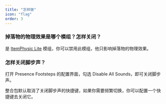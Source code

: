 ```yaml
---
title: "怎样做"
icon: "flag"
order: 3
---
```


### 掉落物的物理效果是哪个模组？怎样关闭？

是 [ItemPhysic Lite](https://modrinth.com/mod/itemphysic-lite) 模组，你可以禁用此模组，他只影响掉落物的物理效果。

### 怎样关闭脚步声？

打开 Presence Footsteps 的配置界面，勾选 Disable All Sounds，即可关闭脚步声。

整合包默认取消了关闭脚步声的快捷键，如果你需要频繁切换，你可以配置一个快捷键去关闭它。

